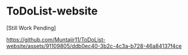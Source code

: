 # ToDoList-website
[Still Work Pending]

https://github.com/Muntajir11/ToDoList-website/assets/91109805/ddb0ec40-3b2c-4c3a-b728-46a84137f4ce




